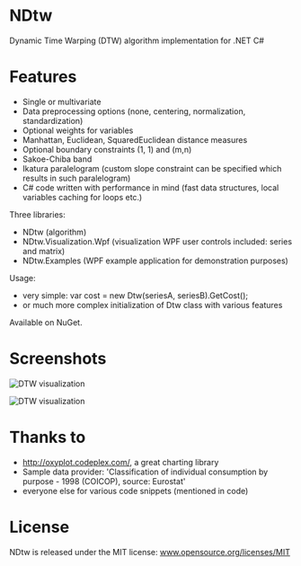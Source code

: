 NDtw
====

Dynamic Time Warping (DTW) algorithm implementation for .NET C#

Features
====

* Single or multivariate
* Data preprocessing options (none, centering, normalization, standardization)
* Optional weights for variables
* Manhattan, Euclidean, SquaredEuclidean distance measures
* Optional boundary constraints (1, 1) and (m,n)
* Sakoe-Chiba band
* Ikatura paralelogram (custom slope constraint can be specified which results in such paralelogram)
* C# code written with performance in mind (fast data structures, local variables caching for loops etc.)
 
Three libraries:

* NDtw (algorithm)
* NDtw.Visualization.Wpf (visualization WPF user controls included: series and matrix)
* NDtw.Examples (WPF example application for demonstration purposes)

Usage:

* very simple: var cost = new Dtw(seriesA, seriesB).GetCost();
* or much more complex initialization of Dtw class with various features

Available on NuGet.

Screenshots
====

![DTW visualization](https://github.com/doblak/ndtw/raw/master/wiki/visualization-series.png)

![DTW visualization](https://github.com/doblak/ndtw/raw/master/wiki/visualization-matrix.png)

Thanks to
====

* http://oxyplot.codeplex.com/, a great charting library
* Sample data provider: 'Classification of individual consumption by purpose - 1998 (COICOP), source: Eurostat'
* everyone else for various code snippets (mentioned in code)

License
====
NDtw is released under the MIT license: www.opensource.org/licenses/MIT
